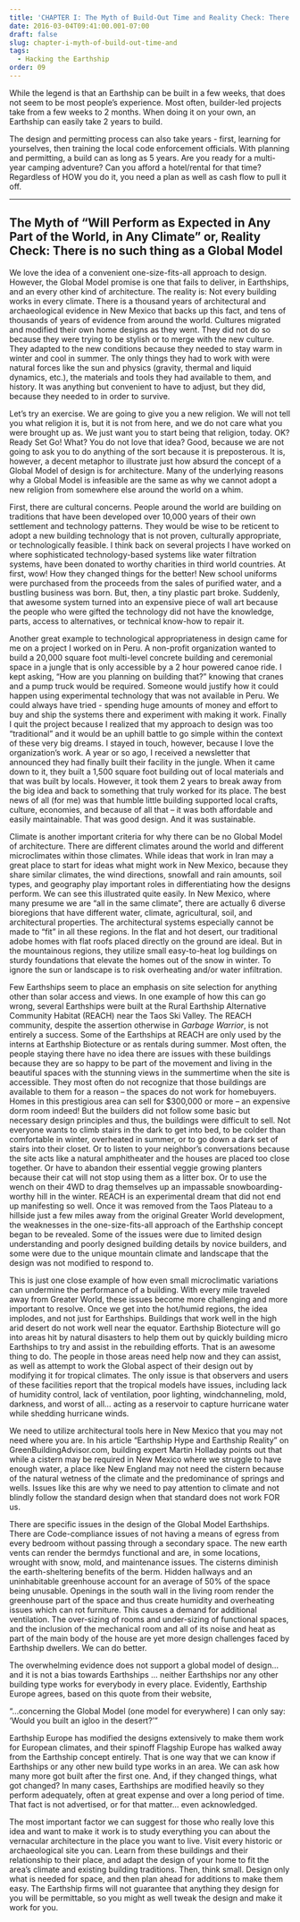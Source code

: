 ```yaml
---
title: 'CHAPTER I: The Myth of Build-Out Time and Reality Check: There is no such thing as a Global Model '
date: 2016-03-04T09:41:00.001-07:00
draft: false
slug: chapter-i-myth-of-build-out-time-and
tags:
  - Hacking the Earthship
order: 09
---
```


While the legend is that an Earthship can be built in a few weeks, that does not seem to be most people’s experience. Most often, builder-led projects take from a few weeks to 2 months. When doing it on your own, an Earthship can easily take 2 years to build. 

The design and permitting process can also take years - first, learning for yourselves, then training the local code enforcement officials. With planning and permitting, a build can as long as 5 years. Are you ready for a multi-year camping adventure? Can you afford a hotel/rental for that time? Regardless of HOW you do it, you need a plan as well as cash flow to pull it off.

---

## The Myth of “Will Perform as Expected in Any Part of the World, in Any Climate” or, Reality Check: There is no such thing as a Global Model

We love the idea of a convenient one-size-fits-all approach to design. However, the Global Model promise is one that fails to deliver, in Earthships, and an every other kind of architecture. The reality is: Not every building works in every climate. There is a thousand years of architectural and archaeological evidence in New Mexico that backs up this fact, and tens of thousands of years of evidence from around the world. Cultures migrated and modified their own home designs as they went. They did not do so because they were trying to be stylish or to merge with the new culture. They adapted to the new conditions because they needed to stay warm in winter and cool in summer. The only things they had to work with were natural forces like the sun and physics (gravity, thermal and liquid dynamics, etc.), the materials and tools they had available to them, and history. It was anything but convenient to have to adjust, but they did, because they needed to in order to survive. 

Let’s try an exercise. We are going to give you a new religion. We will not tell you what religion it is, but it is not from here, and we do not care what you were brought up as. We just want you to start being that religion, today. OK? Ready Set Go! What? You do not love that idea? Good, because we are not going to ask you to do anything of the sort because it is preposterous. It is, however, a decent metaphor to illustrate just how absurd the concept of a Global Model of design is for architecture. Many of the underlying reasons why a Global Model is infeasible are the same as why we cannot adopt a new religion from somewhere else around the world on a whim. 

First, there are cultural concerns. People around the world are building on traditions that have been developed over 10,000 years of their own settlement and technology patterns. They would be wise to be reticent to adopt a new building technology that is not proven, culturally appropriate, or technologically feasible. I think back on several projects I have worked on where sophisticated technology-based systems like water filtration systems, have been donated to worthy charities in third world countries. At first, wow! How they changed things for the better! New school uniforms were purchased from the proceeds from the sales of purified water, and a bustling business was born. But, then, a tiny plastic part broke. Suddenly, that awesome system turned into an expensive piece of wall art because the people who were gifted the technology did not have the knowledge, parts, access to alternatives, or technical know-how to repair it. 

Another great example to technological appropriateness in design came for me on a project I worked on in Peru. A non-profit organization wanted to build a 20,000 square foot multi-level concrete building and ceremonial space in a jungle that is only accessible by a 2 hour powered canoe ride. I kept asking, “How are you planning on building that?” knowing that cranes and a pump truck would be required. Someone would justify how it could happen using experimental technology that was not available in Peru. We could always have tried - spending huge amounts of money and effort to buy and ship the systems there and experiment with making it work. Finally I quit the project because I realized that my approach to design was too “traditional” and it would be an uphill battle to go simple within the context of these very big dreams. I stayed in touch, however, because I love the organization’s work. A year or so ago, I received a newsletter that announced they had finally built their facility in the jungle. When it came down to it, they built a 1,500 square foot building out of local materials and that was built by locals. However, it took them 2 years to break away from the big idea and back to something that truly worked for its place. The best news of all (for me) was that humble little building supported local crafts, culture, economies, and because of all that – it was both affordable and easily maintainable. That was good design. And it was sustainable.

Climate is another important criteria for why there can be no Global Model of architecture. There are different climates around the world and different microclimates within those climates. While ideas that work in Iran may a great place to start for ideas what might work in New Mexico, because they share similar climates, the wind directions, snowfall and rain amounts, soil types, and geography play important roles in differentiating how the designs perform. We can see this illustrated quite easily. In New Mexico, where many presume we are “all in the same climate”, there are actually 6 diverse bioregions that have different water, climate, agricultural, soil, and architectural properties. The architectural systems especially cannot be made to “fit” in all these regions. In the flat and hot desert, our traditional adobe homes with flat roofs placed directly on the ground are ideal. But in the mountainous regions, they utilize small easy-to-heat log buildings on sturdy foundations that elevate the homes out of the snow in winter. To ignore the sun or landscape is to risk overheating and/or water infiltration.

Few Earthships seem to place an emphasis on site selection for anything other than solar access and views. In one example of how this can go wrong, several Earthships were built at the Rural Earthship Alternative Community Habitat (REACH) near the Taos Ski Valley. The REACH community, despite the assertion otherwise in _Garbage Warrior_, is not entirely a success. Some of the Earthships at REACH are only used by the interns at Earthship Biotecture or as rentals during summer. Most often, the people staying there have no idea there are issues with these buildings because they are so happy to be part of the movement and living in the beautiful spaces with the stunning views in the summertime when the site is accessible. They most often do not recognize that those buildings are available to them for a reason – the spaces do not work for homebuyers. Homes in this prestigious area can sell for $300,000 or more – an expensive dorm room indeed! But the builders did not follow some basic but necessary design principles and thus, the buildings were difficult to sell. Not everyone wants to climb stairs in the dark to get into bed, to be colder than comfortable in winter, overheated in summer, or to go down a dark set of stairs into their closet. Or to listen to your neighbor’s conversations because the site acts like a natural amphitheater and the houses are placed too close together. Or have to abandon their essential veggie growing planters because their cat will not stop using them as a litter box. Or to use the wench on their 4WD to drag themselves up an impassable snowboarding-worthy hill in the winter. REACH is an experimental dream that did not end up manifesting so well. Once it was removed from the Taos Plateau to a hillside just a few miles away from the original Greater World development, the weaknesses in the one-size-fits-all approach of the Earthship concept began to be revealed. Some of the issues were due to limited design understanding and poorly designed building details by novice builders, and some were due to the unique mountain climate and landscape that the design was not modified to respond to.

This is just one close example of how even small microclimatic variations can undermine the performance of a building. With every mile traveled away from Greater World, these issues become more challenging and more important to resolve. Once we get into the hot/humid regions, the idea implodes, and not just for Earthships. Buildings that work well in the high arid desert do not work well near the equator. Earthship Biotecture will go into areas hit by natural disasters to help them out by quickly building micro Earthships to try and assist in the rebuilding efforts. That is an awesome thing to do. The people in those areas need help now and they can assist, as well as attempt to work the Global aspect of their design out by modifying it for tropical climates. The only issue is that observers and users of these facilities report that the tropical models have issues, including lack of humidity control, lack of ventilation, poor lighting, windchanneling, mold, darkness, and worst of all… acting as a reservoir to capture hurricane water while shedding hurricane winds.

We need to utilize architectural tools here in New Mexico that you may not need where you are. In his article “Earthship Hype and Earthship Reality” on GreenBuildingAdvisor.com, building expert Martin Holladay points out that while a cistern may be required in New Mexico where we struggle to have enough water, a place like New England may not need the cistern because of the natural wetness of the climate and the predominance of springs and wells. Issues like this are why we need to pay attention to climate and not blindly follow the standard design when that standard does not work FOR us.

There are specific issues in the design of the Global Model Earthships. There are Code-compliance issues of not having a means of egress from every bedroom without passing through a secondary space. The new earth vents can render the bermdys functional and are, in some locations, wrought with snow, mold, and maintenance issues. The cisterns diminish the earth-sheltering benefits of the berm. Hidden hallways and an uninhabitable greenhouse account for an average of 50% of the space being unusable. Openings in the south wall in the living room render the greenhouse part of the space and thus create humidity and overheating issues which can rot furniture. This causes a demand for additional ventilation. The over-sizing of rooms and under-sizing of functional spaces, and the inclusion of the mechanical room and all of its noise and heat as part of the main body of the house are yet more design challenges faced by Earthship dwellers. We can do better.

The overwhelming evidence does not support a global model of design… and it is not a bias towards Earthships … neither Earthships nor any other building type works for everybody in every place. Evidently, Earthship Europe agrees, based on this quote from their website,

“…concerning the Global Model (one model for everywhere) I can only say: ‘Would you built an igloo in the desert?’”

Earthship Europe has modified the designs extensively to make them work for European climates, and their spinoff Flagship Europe has walked away from the Earthship concept entirely. That is one way that we can know if Earthships or any other new build type works in an area. We can ask how many more got built after the first one. And, if they changed things, what got changed? In many cases, Earthships are modified heavily so they perform adequately, often at great expense and over a long period of time. That fact is not advertised, or for that matter… even acknowledged. 

The most important factor we can suggest for those who really love this idea and want to make it work is to study everything you can about the vernacular architecture in the place you want to live. Visit every historic or archaeological site you can. Learn from these buildings and their relationship to their place, and adapt the design of your home to fit the area’s climate and existing building traditions. Then, think small. Design only what is needed for space, and then plan ahead for additions to make them easy. The Earthship firms will not guarantee that anything they design for you will be permittable, so you might as well tweak the design and make it work for you.

